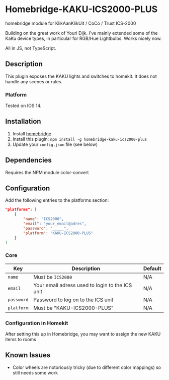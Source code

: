 # Homebridge-KAKU-ICS2000-PLUS
homebridge module for KlikAanKlikUit / CoCo / Trust ICS-2000

Building on the great work of Youri Dijk.
I've mainly extended some of the KaKu device types, in particular for RGB/Hue Lightbulbs. Works nicely now.

All in JS, not TypeScript.




## Description

This plugin exposes the KAKU lights and switches to homekit. It does not handle any scenes or rules.

### Platform
Tested on IOS 14.

## Installation

1. Install [homebridge](https://github.com/homebridge/homebridge#installation)
2. Install this plugin: `npm install -g homebridge-kaku-ics2000-plus`
3. Update your `config.json` file (see below)

## Dependencies
Requires the NPM module color-convert


## Configuration
Add the following entries to the platforms section:

```json
"platforms": [
    {
        "name": "ICS2000",
        "email": "your_email@adres",
        "password": "_____",
        "platform": "KAKU-ICS2000-PLUS"
    }
]
```

### Core
| Key | Description | Default |
| --- | --- | --- |
| `name` | Must be `ICS2000` | N/A |
| `email` | Your email adress used to login to the ICS unit | N/A |
| `password` | Password to log on to the ICS unit | N/A |
| `platform` | Must be "KAKU-ICS2000-PLUS" | N/A |

 
 ### Configuration in Homekit
 After setting this up in Homebridge, you may want to assign the new KAKU items to rooms

 ## Known Issues
- Color wheels are notoriously tricky (due to different color mappings) so still needs some work
